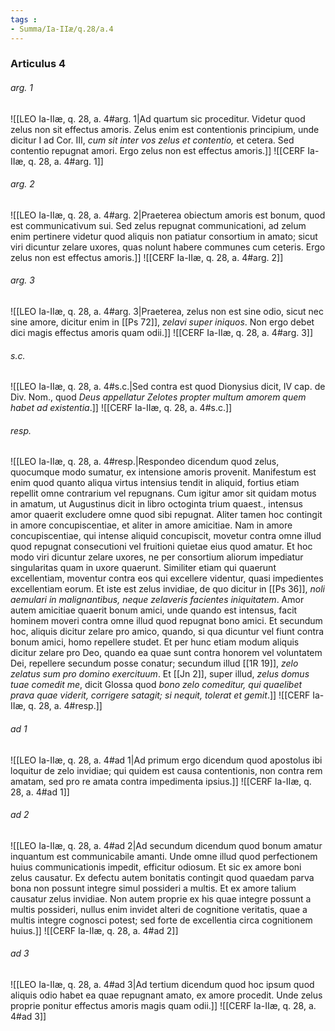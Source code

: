 ```yaml
---
tags : 
- Summa/Ia-IIæ/q.28/a.4
---
```


### Articulus 4

###### arg. 1
![[LEO Ia-IIæ, q. 28, a. 4#arg. 1|Ad quartum sic proceditur. Videtur quod zelus non sit effectus amoris. Zelus enim est contentionis principium, unde dicitur I ad Cor. III, *cum sit inter vos zelus et contentio,* et cetera. Sed contentio repugnat amori. Ergo zelus non est effectus amoris.]]
![[CERF Ia-IIæ, q. 28, a. 4#arg. 1]]

###### arg. 2
![[LEO Ia-IIæ, q. 28, a. 4#arg. 2|Praeterea obiectum amoris est bonum, quod est communicativum sui. Sed zelus repugnat communicationi, ad zelum enim pertinere videtur quod aliquis non patiatur consortium in amato; sicut viri dicuntur zelare uxores, quas nolunt habere communes cum ceteris. Ergo zelus non est effectus amoris.]]
![[CERF Ia-IIæ, q. 28, a. 4#arg. 2]]

###### arg. 3
![[LEO Ia-IIæ, q. 28, a. 4#arg. 3|Praeterea, zelus non est sine odio, sicut nec sine amore, dicitur enim in [[Ps 72]], *zelavi super iniquos*. Non ergo debet dici magis effectus amoris quam odii.]]
![[CERF Ia-IIæ, q. 28, a. 4#arg. 3]]

###### s.c.
![[LEO Ia-IIæ, q. 28, a. 4#s.c.|Sed contra est quod Dionysius dicit, IV cap. de Div. Nom., quod *Deus appellatur Zelotes propter multum amorem quem habet ad existentia*.]]
![[CERF Ia-IIæ, q. 28, a. 4#s.c.]]

###### resp.
![[LEO Ia-IIæ, q. 28, a. 4#resp.|Respondeo dicendum quod zelus, quocumque modo sumatur, ex intensione amoris provenit. Manifestum est enim quod quanto aliqua virtus intensius tendit in aliquid, fortius etiam repellit omne contrarium vel repugnans. Cum igitur amor sit quidam motus in amatum, ut Augustinus dicit in libro octoginta trium quaest., intensus amor quaerit excludere omne quod sibi repugnat. Aliter tamen hoc contingit in amore concupiscentiae, et aliter in amore amicitiae. Nam in amore concupiscentiae, qui intense aliquid concupiscit, movetur contra omne illud quod repugnat consecutioni vel fruitioni quietae eius quod amatur. Et hoc modo viri dicuntur zelare uxores, ne per consortium aliorum impediatur singularitas quam in uxore quaerunt. Similiter etiam qui quaerunt excellentiam, moventur contra eos qui excellere videntur, quasi impedientes excellentiam eorum. Et iste est zelus invidiae, de quo dicitur in [[Ps 36]], *noli aemulari in malignantibus, neque zelaveris facientes iniquitatem*. Amor autem amicitiae quaerit bonum amici, unde quando est intensus, facit hominem moveri contra omne illud quod repugnat bono amici. Et secundum hoc, aliquis dicitur zelare pro amico, quando, si qua dicuntur vel fiunt contra bonum amici, homo repellere studet. Et per hunc etiam modum aliquis dicitur zelare pro Deo, quando ea quae sunt contra honorem vel voluntatem Dei, repellere secundum posse conatur; secundum illud [[1R 19]], *zelo zelatus sum pro domino exercituum*. Et [[Jn 2]], super illud, *zelus domus tuae comedit me*, dicit Glossa quod *bono zelo comeditur, qui quaelibet prava quae viderit, corrigere satagit; si nequit, tolerat et gemit*.]]
![[CERF Ia-IIæ, q. 28, a. 4#resp.]]

###### ad 1
![[LEO Ia-IIæ, q. 28, a. 4#ad 1|Ad primum ergo dicendum quod apostolus ibi loquitur de zelo invidiae; qui quidem est causa contentionis, non contra rem amatam, sed pro re amata contra impedimenta ipsius.]]
![[CERF Ia-IIæ, q. 28, a. 4#ad 1]]

###### ad 2
![[LEO Ia-IIæ, q. 28, a. 4#ad 2|Ad secundum dicendum quod bonum amatur inquantum est communicabile amanti. Unde omne illud quod perfectionem huius communicationis impedit, efficitur odiosum. Et sic ex amore boni zelus causatur. Ex defectu autem bonitatis contingit quod quaedam parva bona non possunt integre simul possideri a multis. Et ex amore talium causatur zelus invidiae. Non autem proprie ex his quae integre possunt a multis possideri, nullus enim invidet alteri de cognitione veritatis, quae a multis integre cognosci potest; sed forte de excellentia circa cognitionem huius.]]
![[CERF Ia-IIæ, q. 28, a. 4#ad 2]]

###### ad 3
![[LEO Ia-IIæ, q. 28, a. 4#ad 3|Ad tertium dicendum quod hoc ipsum quod aliquis odio habet ea quae repugnant amato, ex amore procedit. Unde zelus proprie ponitur effectus amoris magis quam odii.]]
![[CERF Ia-IIæ, q. 28, a. 4#ad 3]]

